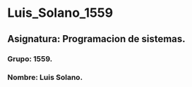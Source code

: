 # Luis_Solano_1559
## Asignatura: Programacion de sistemas.
### Grupo: 1559.
### Nombre: Luis Solano.

